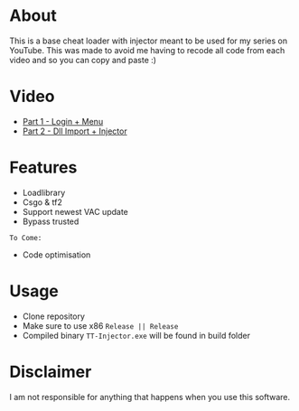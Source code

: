# About
This is a base cheat loader with injector meant to be used for my series on YouTube. This was made to avoid me having to recode all code from each video and so you can copy and paste :)

# Video
- [Part 1 - Login + Menu](https://youtu.be/ILFGvu-Dd14)
- [Part 2 - Dll Import + Injector](https://youtu.be/UoJNtrKsIAQ)

# Features
- Loadlibrary
- Csgo & tf2
- Support newest VAC update
- Bypass trusted

`To Come:`

- Code optimisation

# Usage
- Clone repository
- Make sure to use x86 `Release || Release`
- Compiled binary `TT-Injector.exe` will be found in build folder

# Disclaimer
I am not responsible for anything that happens when you use this software.
